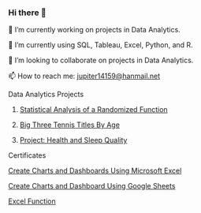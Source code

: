 ### Hi there 👋

<!--
**MidgicCode/MidgicCode** is a ✨ _special_ ✨ repository because its `README.md` (this file) appears on your GitHub profile.

Here are some ideas to get you started: -->

🔭 I’m currently working on projects in Data Analytics.

🌱 I’m currently using SQL, Tableau, Excel, Python, and R.

👯 I’m looking to collaborate on projects in Data Analytics.
<!-- 🤔 I’m looking for help with
- 💬 Ask me about ... -->

📫 How to reach me: jupiter14159@hanmail.net

Data Analytics Projects
1. <a href="https://github.com/MidgicCode/project-1/blob/main/Excel%20Random%20Bias.pdf">Statistical Analysis of a Randomized Function</a>

2. <a href="https://github.com/MidgicCode/MidgicCode/blob/main/Big%20Three%20Tennis%20Titles%20By%20Age.pdf">Big Three Tennis Titles By Age</a>

3. <a href="https://github.com/MidgicCode/MidgicCode/blob/main/health-and-sleep-project.ipynb">Project: Health and Sleep Quality</a>


Certificates

<a href="https://github.com/MidgicCode/MidgicCode/blob/main/Coursera%20Certificate%20Project%20dashboard.pdf">Create Charts and Dashboards Using Microsoft Excel</a>

<a href="https://github.com/MidgicCode/MidgicCode/blob/main/Coursera%20Certificate%20Dashboard%20Slicers.pdf">Create Charts and Dashboard Using Google Sheets</a>

<a href="https://github.com/MidgicCode/MidgicCode/blob/main/Coursera%20Certificate%20Excel%20Functions.pdf">Excel Function</a>

